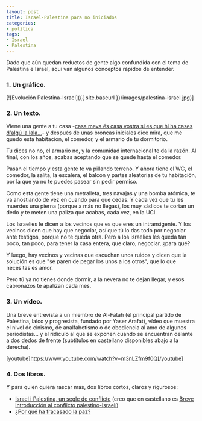 ```yaml
---
layout: post
title: Israel-Palestina para no iniciados
categories:
- política
tags:
- Israel
- Palestina
---
```


Dado que aún quedan reductos de gente algo confundida con el tema de Palestina e Israel, aquí van algunos conceptos rápidos de entender.

### **1. Un gráfico.**

[![Evolución Palestina-Israel]({{ site.baseurl }}/images/palestina-israel.jpg)]

  
### **2. Un texto.**

Viene una gente a tu casa -[casa meva és casa vostra si es que hi ha cases d'algú la lala...](https://www.youtube.com/watch?v=9C-SjuP0wZo)- y después de unas broncas iniciales dice mira, que me quedo esta habitación, el comedor, y el armario de tu dormitorio.

Tu dices no no, el armario no, y la comunidad internacional te da la razón. Al final, con los años, acabas aceptando que se quede hasta el comedor.

Pasan el tiempo y esta gente te va pillando terreno. Y ahora tiene el WC, el comedor, la salita, la escalera, el balcón y partes aleatorias de tu habitación, por la que ya no te puedes pasear sin pedir permiso.

Como esta gente tiene una metralleta, tres navajas y una bomba atómica, te va ahostiando de vez en cuando para que cedas. Y cada vez que tu les muerdes una pierna (porque a más no llegas), los muy sádicos te cortan un dedo y te meten una paliza que acabas, cada vez, en la UCI.

Los Israelies le dicen a los vecinos que es que eres un intransigente. Y los vecinos dicen que hay que negociar, así que tú lo das todo por negociar ante testigos, porque no te queda otra. Pero a los israelies les queda tan poco, tan poco, para tener la casa entera, que claro, negociar, ¿para qué?

Y luego, hay vecinos y vecinas que escuchan unos ruidos y dicen que la solución es que "se paren de pegar los unos a los otros", que lo que necesitas es amor.

Pero tú ya no tienes donde dormir, a la nevera no te dejan llegar, y esos cabronazos te apalizan cada mes.  

### **3. Un vídeo.**

Una breve entrevista a un miembro de Al-Fatah (el principal partido de Palestina, laico y progresista, fundado por Yaser Arafat), vídeo que muestra el nivel de cinismo, de analfabetismo o de obediencia al amo de algunos periodistas... y el ridículo al que se exponen cuando se encuentran delante a dos dedos de frente (subtítulos en castellano disponibles abajo a la derecha).

[youtube]https://www.youtube.com/watch?v=m3nLZfm9f0Q[/youtube]  

### **4. Dos libros.**

Y para quien quiera rascar más, dos libros cortos, claros y rigurosos:

*   [Israel i Palestina, un segle de conflicte](%20http://www.casadellibro.com/libro-israel-i-palestina-un-segle-de-conflicte/9788497663069/1245058) (creo que en castellano es [Breve introducción al conflicto palestino-israelí](http://www.catarata.org/libro/mostrar/id/669))
*   [¿Por qué ha fracasado la paz?](http://www.catarata.org/libro/mostrar/id/230)